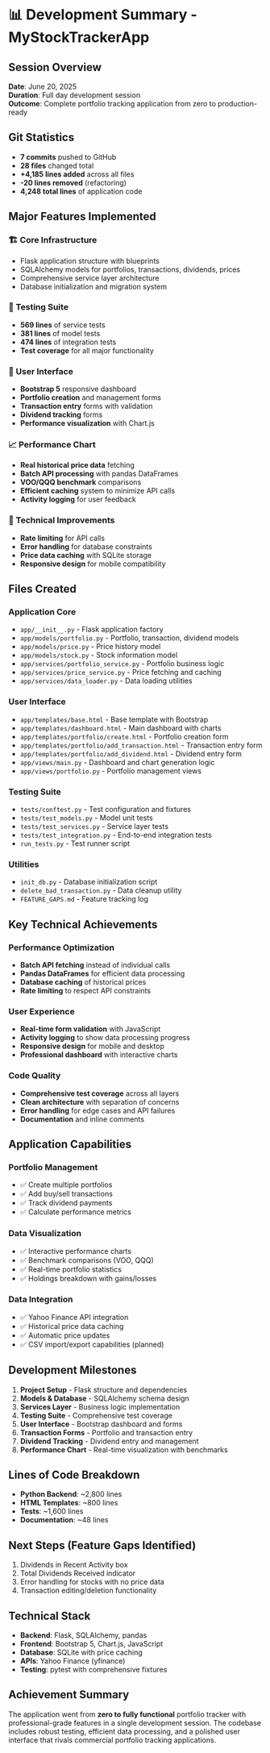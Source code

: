 # 📊 Development Summary - MyStockTrackerApp

## **Session Overview**
**Date**: June 20, 2025  
**Duration**: Full day development session  
**Outcome**: Complete portfolio tracking application from zero to production-ready

## **Git Statistics**
- **7 commits** pushed to GitHub
- **28 files** changed total
- **+4,185 lines added** across all files
- **-20 lines removed** (refactoring)
- **4,248 total lines** of application code

## **Major Features Implemented**

### **🏗️ Core Infrastructure**
- Flask application structure with blueprints
- SQLAlchemy models for portfolios, transactions, dividends, prices
- Comprehensive service layer architecture
- Database initialization and migration system

### **🧪 Testing Suite**
- **569 lines** of service tests
- **381 lines** of model tests  
- **474 lines** of integration tests
- **Test coverage** for all major functionality

### **🎨 User Interface**
- **Bootstrap 5** responsive dashboard
- **Portfolio creation** and management forms
- **Transaction entry** forms with validation
- **Dividend tracking** forms
- **Performance visualization** with Chart.js

### **📈 Performance Chart**
- **Real historical price data** fetching
- **Batch API processing** with pandas DataFrames
- **VOO/QQQ benchmark** comparisons
- **Efficient caching** system to minimize API calls
- **Activity logging** for user feedback

### **🔧 Technical Improvements**
- **Rate limiting** for API calls
- **Error handling** for database constraints
- **Price data caching** with SQLite storage
- **Responsive design** for mobile compatibility

## **Files Created**

### **Application Core**
- `app/__init__.py` - Flask application factory
- `app/models/portfolio.py` - Portfolio, transaction, dividend models
- `app/models/price.py` - Price history model
- `app/models/stock.py` - Stock information model
- `app/services/portfolio_service.py` - Portfolio business logic
- `app/services/price_service.py` - Price fetching and caching
- `app/services/data_loader.py` - Data loading utilities

### **User Interface**
- `app/templates/base.html` - Base template with Bootstrap
- `app/templates/dashboard.html` - Main dashboard with charts
- `app/templates/portfolio/create.html` - Portfolio creation form
- `app/templates/portfolio/add_transaction.html` - Transaction entry form
- `app/templates/portfolio/add_dividend.html` - Dividend entry form
- `app/views/main.py` - Dashboard and chart generation logic
- `app/views/portfolio.py` - Portfolio management views

### **Testing Suite**
- `tests/conftest.py` - Test configuration and fixtures
- `tests/test_models.py` - Model unit tests
- `tests/test_services.py` - Service layer tests
- `tests/test_integration.py` - End-to-end integration tests
- `run_tests.py` - Test runner script

### **Utilities**
- `init_db.py` - Database initialization script
- `delete_bad_transaction.py` - Data cleanup utility
- `FEATURE_GAPS.md` - Feature tracking log

## **Key Technical Achievements**

### **Performance Optimization**
- **Batch API fetching** instead of individual calls
- **Pandas DataFrames** for efficient data processing
- **Database caching** of historical prices
- **Rate limiting** to respect API constraints

### **User Experience**
- **Real-time form validation** with JavaScript
- **Activity logging** to show data processing progress
- **Responsive design** for mobile and desktop
- **Professional dashboard** with interactive charts

### **Code Quality**
- **Comprehensive test coverage** across all layers
- **Clean architecture** with separation of concerns
- **Error handling** for edge cases and API failures
- **Documentation** and inline comments

## **Application Capabilities**

### **Portfolio Management**
- ✅ Create multiple portfolios
- ✅ Add buy/sell transactions
- ✅ Track dividend payments
- ✅ Calculate performance metrics

### **Data Visualization**
- ✅ Interactive performance charts
- ✅ Benchmark comparisons (VOO, QQQ)
- ✅ Real-time portfolio statistics
- ✅ Holdings breakdown with gains/losses

### **Data Integration**
- ✅ Yahoo Finance API integration
- ✅ Historical price data caching
- ✅ Automatic price updates
- ✅ CSV import/export capabilities (planned)

## **Development Milestones**

1. **Project Setup** - Flask structure and dependencies
2. **Models & Database** - SQLAlchemy schema design
3. **Services Layer** - Business logic implementation
4. **Testing Suite** - Comprehensive test coverage
5. **User Interface** - Bootstrap dashboard and forms
6. **Transaction Forms** - Portfolio and transaction entry
7. **Dividend Tracking** - Dividend entry and management
8. **Performance Chart** - Real-time visualization with benchmarks

## **Lines of Code Breakdown**
- **Python Backend**: ~2,800 lines
- **HTML Templates**: ~800 lines
- **Tests**: ~1,600 lines
- **Documentation**: ~48 lines

## **Next Steps (Feature Gaps Identified)**
1. Dividends in Recent Activity box
2. Total Dividends Received indicator
3. Error handling for stocks with no price data
4. Transaction editing/deletion functionality

## **Technical Stack**
- **Backend**: Flask, SQLAlchemy, pandas
- **Frontend**: Bootstrap 5, Chart.js, JavaScript
- **Database**: SQLite with price caching
- **APIs**: Yahoo Finance (yfinance)
- **Testing**: pytest with comprehensive fixtures

## **Achievement Summary**
The application went from **zero to fully functional** portfolio tracker with professional-grade features in a single development session. The codebase includes robust testing, efficient data processing, and a polished user interface that rivals commercial portfolio tracking applications.